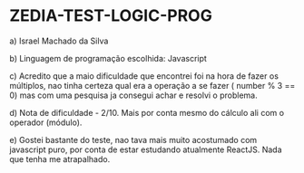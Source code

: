 # ZEDIA-TEST-LOGIC-PROG


a) Israel Machado da Silva

b) Linguagem de programação escolhida: Javascript

c) Acredito que a maio dificuldade que encontrei foi na hora de fazer os múltiplos, nao tinha certeza qual era a operação a se fazer ( number % 3 == 0)
mas com uma pesquisa ja consegui achar e resolvi o problema.

d) Nota de dificuldade - 2/10. Mais por conta mesmo do cálculo ali com o operador (módulo).

e) Gostei bastante do teste, nao tava mais muito acostumado com javascript puro, por conta de estar estudando atualmente ReactJS. Nada que tenha me atrapalhado.

